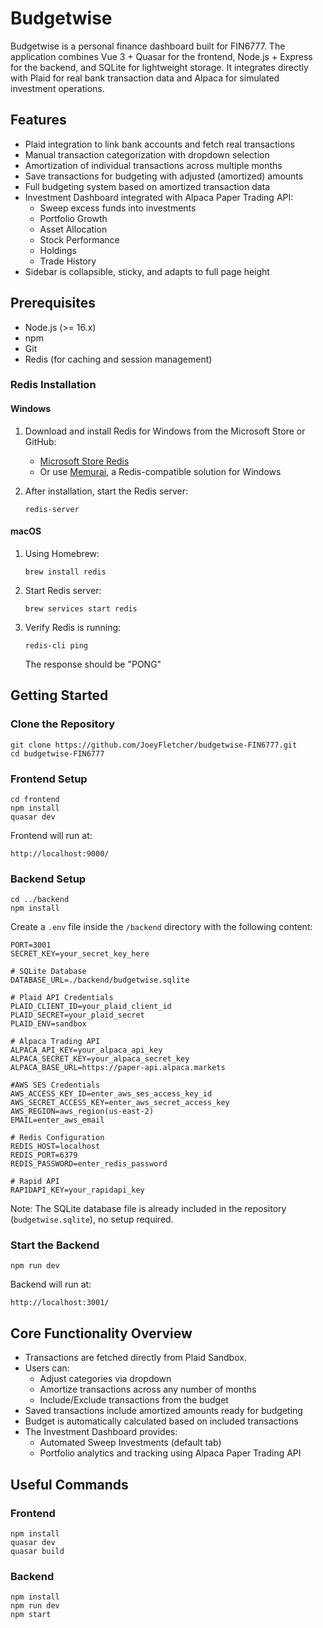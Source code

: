 # Budgetwise

Budgetwise is a personal finance dashboard built for FIN6777. The application combines Vue 3 + Quasar for the frontend, Node.js + Express for the backend, and SQLite for lightweight storage. It integrates directly with Plaid for real bank transaction data and Alpaca for simulated investment operations.

## Features

- Plaid integration to link bank accounts and fetch real transactions
- Manual transaction categorization with dropdown selection
- Amortization of individual transactions across multiple months
- Save transactions for budgeting with adjusted (amortized) amounts
- Full budgeting system based on amortized transaction data
- Investment Dashboard integrated with Alpaca Paper Trading API:
    - Sweep excess funds into investments
    - Portfolio Growth
    - Asset Allocation
    - Stock Performance
    - Holdings
    - Trade History
- Sidebar is collapsible, sticky, and adapts to full page height

## Prerequisites

- Node.js (>= 16.x)
- npm
- Git
- Redis (for caching and session management)

### Redis Installation

#### Windows
1. Download and install Redis for Windows from the Microsoft Store or GitHub:
   - [Microsoft Store Redis](https://apps.microsoft.com/store/detail/redis/XPFCG1MRNJVHCF)
   - Or use [Memurai](https://www.memurai.com/), a Redis-compatible solution for Windows

2. After installation, start the Redis server:
   ```
   redis-server
   ```

#### macOS
1. Using Homebrew:
   ```
   brew install redis
   ```

2. Start Redis server:
   ```
   brew services start redis
   ```
   
3. Verify Redis is running:
   ```
   redis-cli ping
   ```
   The response should be "PONG"

## Getting Started

### Clone the Repository

```
git clone https://github.com/JoeyFletcher/budgetwise-FIN6777.git
cd budgetwise-FIN6777
```

### Frontend Setup

```
cd frontend
npm install
quasar dev
```

Frontend will run at:

```
http://localhost:9000/
```

### Backend Setup

```
cd ../backend
npm install
```

Create a `.env` file inside the `/backend` directory with the following content:

```
PORT=3001
SECRET_KEY=your_secret_key_here

# SQLite Database
DATABASE_URL=./backend/budgetwise.sqlite

# Plaid API Credentials
PLAID_CLIENT_ID=your_plaid_client_id
PLAID_SECRET=your_plaid_secret
PLAID_ENV=sandbox

# Alpaca Trading API
ALPACA_API_KEY=your_alpaca_api_key
ALPACA_SECRET_KEY=your_alpaca_secret_key
ALPACA_BASE_URL=https://paper-api.alpaca.markets

#AWS SES Credentials
AWS_ACCESS_KEY_ID=enter_aws_ses_access_key_id
AWS_SECRET_ACCESS_KEY=enter_aws_secret_access_key
AWS_REGION=aws_region(us-east-2)
EMAIL=enter_aws_email

# Redis Configuration
REDIS_HOST=localhost
REDIS_PORT=6379
REDIS_PASSWORD=enter_redis_password

# Rapid API
RAPIDAPI_KEY=your_rapidapi_key
```
Note: The SQLite database file is already included in the repository (`budgetwise.sqlite`), no setup required.

### Start the Backend

```
npm run dev
```

Backend will run at:

```
http://localhost:3001/
```

## Core Functionality Overview

- Transactions are fetched directly from Plaid Sandbox.
- Users can:
    - Adjust categories via dropdown
    - Amortize transactions across any number of months
    - Include/Exclude transactions from the budget
- Saved transactions include amortized amounts ready for budgeting
- Budget is automatically calculated based on included transactions
- The Investment Dashboard provides:
    - Automated Sweep Investments (default tab)
    - Portfolio analytics and tracking using Alpaca Paper Trading API

## Useful Commands

### Frontend

```
npm install
quasar dev
quasar build
```

### Backend

```
npm install
npm run dev
npm start
```


